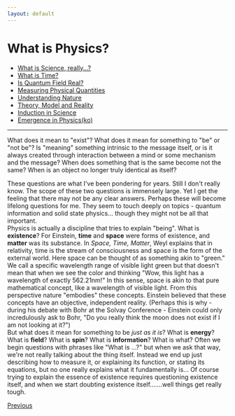 ```yaml
---
layout: default
---
```


# What is Physics?

- [What is Science, really...?](./What_Is.html)
- [What is Time?](./time.html)
- [Is Quantum Field Real?](./field.html)
- [Measuring Physical Quantities](measure.html)
- [Understanding Nature](./nature.html)
- [Theory, Model and Reality](./model.html)
- [Induction in Science](./induction.html)
- [Emergence in Physics(ko)](./emergence.html)

----
What does it mean to "exist"? What does it mean for something to "be" or "not be"? Is "meaning" something intrinsic to the message itself, or is it always created through interaction between a mind or some mechanism and the message? When does something that is the same become not the same? When is an object no longer truly identical as itself?

These questions are what I've been pondering for years. Still I don't really know. The scope of these two questions is immensely large. Yet I get the feeling that there may not be any clear answers. Perhaps these will become lifelong questions for me. They seem to touch deeply on topics - quantum information and solid state physics... though they might not be all that important.  
Physics is actually a discipline that tries to explain "being". What is **existence**? For Einstein, **time** and **space** were forms of existence, and **matter** was its substance. In *Space, Time, Matter*, Weyl explains that in relativity, time is the stream of consciousness and space is the form of the external world. Here space can be thought of as something akin to "green." We call a specific wavelength range of visible light green but that doesn't mean that when we see the color and thinking "Wow, this light has a wavelength of exactly 562.21nm!" In this sense, space is akin to that pure mathematical concept, like a wavelength of visible light. From this perspective nature "embodies" these concepts. Einstein believed that these concepts have an objective, independent reality. (Perhaps this is why - during his debate with Bohr at the Solvay Conference - Einstein could only incredulously ask to Bohr, "Do you really think the moon does not exist if I am not looking at it?")  
But what does it mean for something to be *just as it is*? 
What is **energy**? What is **field**? What is **spin**? What is **information**? What is what? Often we begin questions with phrases like "What is ...?" but when we ask that way, we're not really talking about the thing itself. Instead we end up just describing how to measure it, or explaining its function, or stating its equations, but no one really explains what it fundamentally is... Of course trying to explain the essence of existence requires questioning existence itself, and when we start doubting existence itself.......well things get really tough.

<div class="pagination">
  <a href="{{ '/Phys/Phys_content.html' | relative_url }}" class="prev-button">Previous</a>
</div>